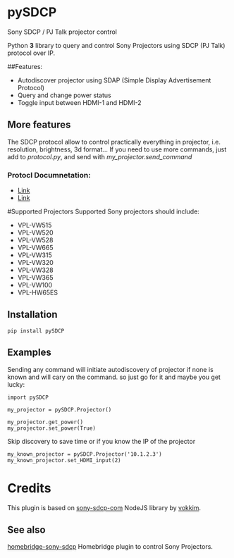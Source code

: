 # pySDCP
Sony SDCP / PJ Talk projector control 

Python **3** library to query and control Sony Projectors using SDCP (PJ Talk) protocol  over IP.

##Features:
* Autodiscover projector using SDAP (Simple Display Advertisement Protocol)
* Query and change power status
* Toggle input between HDMI-1 and HDMI-2

## More features
The SDCP protocol allow to control practically everything in projector, i.e. resolution, brightness, 3d format...
If you need to use more commands, just add to _protocol.py_, and send with _my_projector._send_command__

### Protocl Documnetation:
* [Link](https://www.digis.ru/upload/iblock/f5a/VPL-VW320,%20VW520_ProtocolManual.pdf)
* [Link](https://docs.sony.com/release//VW100_protocol.pdf)


#Supported Projectors
Supported Sony projectors should include:
* VPL-VW515
* VPL-VW520
* VPL-VW528
* VPL-VW665
* VPL-VW315
* VPL-VW320
* VPL-VW328
* VPL-VW365
* VPL-VW100
* VPL-HW65ES

## Installation 
```pip install pySDCP```

## Examples


Sending any command will initiate autodiscovery of projector if none is known and will cary on the command. so just go for it and maybe you get lucky:
```
import pySDCP

my_projector = pySDCP.Projector()

my_projector.get_power()
my_projector.set_power(True)
```

Skip discovery to save time or if you know the IP of the projector
```
my_known_projector = pySDCP.Projector('10.1.2.3')
my_known_projector.set_HDMI_input(2)
```

# Credits
This plugin is based on [sony-sdcp-com](https://github.com/vokkim/sony-sdcp-com) NodeJS library by [vokkim](https://github.com/vokkim).

## See also
 [homebridge-sony-sdcp](https://github.com/Galala7/homebridge-sony-sdcp) Homebridge plugin to control Sony Projectors.
 
